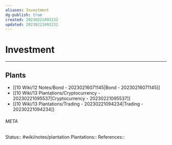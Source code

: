 ```yaml
---
aliases: Investment
dg-publish: true
created: 20230221093232
updated: 20230221093232
---
```

# Investment
---



## Plants
- [[10 Wiki/12 Notes/Bond - 20230216071145\|Bond - 20230216071145]]
- [[10 Wiki/13 Plantations/Cryptocurrency - 20230221095537\|Cryptocurrency - 20230221095537]]
- [[10 Wiki/13 Plantations/Trading - 20230221094234\|Trading - 20230221094234]]




###### META
Status:: #wiki/notes/plantation
Plantations:: 
References:: 
